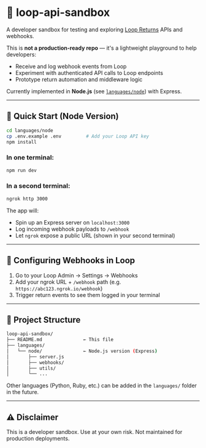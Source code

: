 # 🧪 loop-api-sandbox

A developer sandbox for testing and exploring [Loop Returns](https://help.loopreturns.com/hc/en-us/categories/11378293482075-API-Documentation) APIs and webhooks.

This is **not a production-ready repo** — it's a lightweight playground to help developers:

- Receive and log webhook events from Loop
- Experiment with authenticated API calls to Loop endpoints
- Prototype return automation and middleware logic

Currently implemented in **Node.js** (see [`languages/node`](languages/node)) with Express.

---

## 🚀 Quick Start (Node Version)

```bash
cd languages/node
cp .env.example .env         # Add your Loop API key
npm install
```

### In one terminal:

```bash
npm run dev
```

### In a second terminal:

```bash
ngrok http 3000
```

The app will:

- Spin up an Express server on `localhost:3000`
- Log incoming webhook payloads to `/webhook`
- Let `ngrok` expose a public URL (shown in your second terminal)

---

## 🔗 Configuring Webhooks in Loop

1. Go to your Loop Admin → Settings → Webhooks
2. Add your ngrok URL + `/webhook` path (e.g. `https://abc123.ngrok.io/webhook`)
3. Trigger return events to see them logged in your terminal

---

## 📂 Project Structure

```bash
loop-api-sandbox/
├── README.md               ← This file
├── languages/
│   └── node/               ← Node.js version (Express)
│       ├── server.js
│       ├── webhooks/
│       ├── utils/
│       └── ...
```

Other languages (Python, Ruby, etc.) can be added in the `languages/` folder in the future.

---

## ⚠️ Disclaimer

This is a developer sandbox. Use at your own risk. Not maintained for production deployments.
